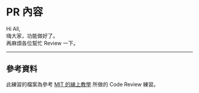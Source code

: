 # PR 內容

Hi All,  
嗨大家，功能做好了。  
再麻煩各位幫忙 Review 一下。

---

## 參考資料

此練習的檔案為參考 [MIT 的線上教學](https://web.mit.edu/6.005/www/fa15/classes/04-code-review/#smelly_example_1) 所做的 Code Review 練習。
